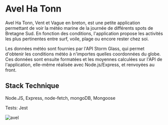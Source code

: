 # Avel Ha Tonn

Avel Ha Tonn, Vent et Vague en breton, est une petite application permettant de voir la météo marine de la journée de différents spots de Bretagne Sud. En fonction des conditions, l'application propose les activités les plus pertinentes entre surf, voile, plage ou encore rester chez soi.

Les données météo sont fournies par l'API Storm Glass, qui permet d'obtenir les conditions météo à n'importes quelles coordonnées du globe. Ces données sont ensuite formatées et les moyennes calculées sur l'API de l'application, elle-même réalisée avec Node.js/Express, et renvoyées au front.

## Stack Technique

 Node.JS, Express, node-fetch, mongoDB, Mongoose
 
Tests: Jest

![avel](https://user-images.githubusercontent.com/76964122/129081783-f78b50f4-6a59-41a4-9ccc-c0dc2352c0a0.png)
